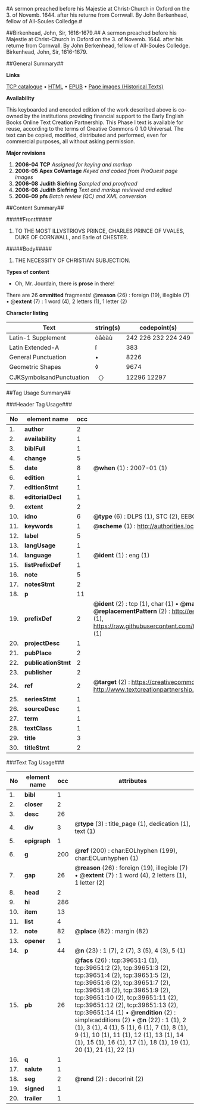 #A sermon preached before his Majestie at Christ-Church in Oxford on the 3. of Novemb. 1644. after his returne from Cornwall. By John Berkenhead, fellow of All-Soules Colledge.#

##Birkenhead, John, Sir, 1616-1679.##
A sermon preached before his Majestie at Christ-Church in Oxford on the 3. of Novemb. 1644. after his returne from Cornwall. By John Berkenhead, fellow of All-Soules Colledge.
Birkenhead, John, Sir, 1616-1679.

##General Summary##

**Links**

[TCP catalogue](http://www.ota.ox.ac.uk/tcp/)  • 
[HTML](http://tei.it.ox.ac.uk/tcp/Texts-HTML/free/A28/A28212.html)  • 
[EPUB](http://tei.it.ox.ac.uk/tcp/Texts-EPUB/free/A28/A28212.epub) • 
[Page images (Historical Texts)](https://data.historicaltexts.jisc.ac.uk/view?pubId=eebo-99834998e&pageId=eebo-99834998e-39651-1)

**Availability**

This keyboarded and encoded edition of the
	       work described above is co-owned by the institutions
	       providing financial support to the Early English Books
	       Online Text Creation Partnership. This Phase I text is
	       available for reuse, according to the terms of Creative
	       Commons 0 1.0 Universal. The text can be copied,
	       modified, distributed and performed, even for
	       commercial purposes, all without asking permission.

**Major revisions**

1. __2006-04__ __TCP__ *Assigned for keying and markup*
1. __2006-05__ __Apex CoVantage__ *Keyed and coded from ProQuest page images*
1. __2006-08__ __Judith Siefring__ *Sampled and proofread*
1. __2006-08__ __Judith Siefring__ *Text and markup reviewed and edited*
1. __2006-09__ __pfs__ *Batch review (QC) and XML conversion*

##Content Summary##

#####Front#####

1. TO THE MOST ILLVSTRIOVS PRINCE, CHARLES PRINCE OF VVALES, DUKE OF CORNWALL, and Earle of CHESTER.

#####Body#####

1. THE NECESSITY OF CHRISTIAN SUBJECTION.

**Types of content**

  * Oh, Mr. Jourdain, there is **prose** in there!

There are 26 **ommitted** fragments! 
 @__reason__ (26) : foreign (19), illegible (7)  •  @__extent__ (7) : 1 word (4), 2 letters (1), 1 letter (2)

**Character listing**


|Text|string(s)|codepoint(s)|
|---|---|---|
|Latin-1 Supplement|òâèàù|242 226 232 224 249|
|Latin Extended-A|ſ|383|
|General Punctuation|•|8226|
|Geometric Shapes|◊|9674|
|CJKSymbolsandPunctuation|〈〉|12296 12297|

##Tag Usage Summary##

###Header Tag Usage###

|No|element name|occ|attributes|
|---|---|---|---|
|1.|__author__|2||
|2.|__availability__|1||
|3.|__biblFull__|1||
|4.|__change__|5||
|5.|__date__|8| @__when__ (1) : 2007-01 (1)|
|6.|__edition__|1||
|7.|__editionStmt__|1||
|8.|__editorialDecl__|1||
|9.|__extent__|2||
|10.|__idno__|6| @__type__ (6) : DLPS (1), STC (2), EEBO-CITATION (1), PROQUEST (1), VID (1)|
|11.|__keywords__|1| @__scheme__ (1) : http://authorities.loc.gov/ (1)|
|12.|__label__|5||
|13.|__langUsage__|1||
|14.|__language__|1| @__ident__ (1) : eng (1)|
|15.|__listPrefixDef__|1||
|16.|__note__|5||
|17.|__notesStmt__|2||
|18.|__p__|11||
|19.|__prefixDef__|2| @__ident__ (2) : tcp (1), char (1)  •  @__matchPattern__ (2) : ([0-9\-]+):([0-9IVX]+) (1), (.+) (1)  •  @__replacementPattern__ (2) : http://eebo.chadwyck.com/downloadtiff?vid=$1&page=$2 (1), https://raw.githubusercontent.com/textcreationpartnership/Texts/master/tcpchars.xml#$1 (1)|
|20.|__projectDesc__|1||
|21.|__pubPlace__|2||
|22.|__publicationStmt__|2||
|23.|__publisher__|2||
|24.|__ref__|2| @__target__ (2) : https://creativecommons.org/publicdomain/zero/1.0/ (1), http://www.textcreationpartnership.org/docs/. (1)|
|25.|__seriesStmt__|1||
|26.|__sourceDesc__|1||
|27.|__term__|1||
|28.|__textClass__|1||
|29.|__title__|3||
|30.|__titleStmt__|2||


###Text Tag Usage###

|No|element name|occ|attributes|
|---|---|---|---|
|1.|__bibl__|1||
|2.|__closer__|2||
|3.|__desc__|26||
|4.|__div__|3| @__type__ (3) : title_page (1), dedication (1), text (1)|
|5.|__epigraph__|1||
|6.|__g__|200| @__ref__ (200) : char:EOLhyphen (199), char:EOLunhyphen (1)|
|7.|__gap__|26| @__reason__ (26) : foreign (19), illegible (7)  •  @__extent__ (7) : 1 word (4), 2 letters (1), 1 letter (2)|
|8.|__head__|2||
|9.|__hi__|286||
|10.|__item__|13||
|11.|__list__|4||
|12.|__note__|82| @__place__ (82) : margin (82)|
|13.|__opener__|1||
|14.|__p__|44| @__n__ (23) : 1 (7), 2 (7), 3 (5), 4 (3), 5 (1)|
|15.|__pb__|26| @__facs__ (26) : tcp:39651:1 (1), tcp:39651:2 (2), tcp:39651:3 (2), tcp:39651:4 (2), tcp:39651:5 (2), tcp:39651:6 (2), tcp:39651:7 (2), tcp:39651:8 (2), tcp:39651:9 (2), tcp:39651:10 (2), tcp:39651:11 (2), tcp:39651:12 (2), tcp:39651:13 (2), tcp:39651:14 (1)  •  @__rendition__ (2) : simple:additions (2)  •  @__n__ (22) : 1 (1), 2 (1), 3 (1), 4 (1), 5 (1), 6 (1), 7 (1), 8 (1), 9 (1), 10 (1), 11 (1), 12 (1), 13 (1), 14 (1), 15 (1), 16 (1), 17 (1), 18 (1), 19 (1), 20 (1), 21 (1), 22 (1)|
|16.|__q__|1||
|17.|__salute__|1||
|18.|__seg__|2| @__rend__ (2) : decorInit (2)|
|19.|__signed__|1||
|20.|__trailer__|1||
